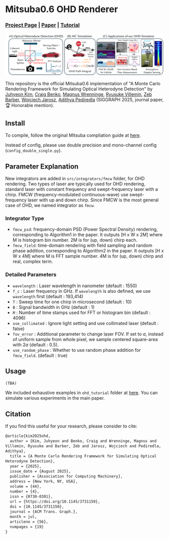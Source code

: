 # Mitsuba0.6 OHD Renderer

### [Project Page](https://juhyeonkim95.github.io/project-pages/ohd_rendering/) | [Paper](https://dl.acm.org/doi/10.1145/3731150) | [Tutorial](ohd_tutorial/README.md)

![visualization](assets/teaser.png)

This repository is the official Mitsuba0.6 implementation of "A Monte Carlo Rendering Framework for Simulating Optical Heterodyne Detection" by 
[Juhyeon Kim](https://juhyeonkim.netlify.app/), 
[Craig Benko](http://craigbenko.com/), 
[Magnus Wrenninge](https://scholar.google.se/citations?user=aa85HZgAAAAJ&hl=en), 
[Ryusuke Villemin](https://www.linkedin.com/in/ryusuke-v-04649b1/), 
[Zeb Barber](https://www.linkedin.com/in/zeb-barber-a03020127/), 
[Wojciech Jarosz](https://cs.dartmouth.edu/~wjarosz/), 
[Adithya Pediredla](https://sites.google.com/view/adithyapediredla/)
(SIGGRAPH 2025, journal paper, 🏆 Honorable mention).

## Install
To compile, follow the original Mitsuba compliation guide at [here](https://github.com/mitsuba-renderer/mitsuba).

Instead of config, please use double precision and mono-channel config (`config_double_single.py`).

## Parameter Explanation
New integrators are added in `src/integrators/fmcw` folder, for OHD rendering.
Two types of laser are typically used for OHD rendering, standard laser with constant frequency and swept-frequency laser with a chirp.
FMCW (frequency-modulated continuous-wave) use swept-frequency laser with up and down chirp.
Since FMCW is the most general case of OHD, we named integrator as `fmcw`.

### Integrator Type
* `fmcw_psd`: frequency-domain PSD (Power Spectral Density) rendering, corresponding to Algorithm1 in the paper. It outputs [H x W x 2M] where M is histogram bin number. 2M is for (up, down) chirp each.
* `fmcw_field`: time-domain rendering with field sampling and random phase addition, corresponding to Algorithm2 in the paper. It outputs [H x W x 4M] where M is FFT sample number. 4M is for (up, down) chirp and real, complex term. 

### Detailed Parameters
* `wavelength` : Laser wavelength in nanometer (default : 1550)
* `f_c` : Laser frequency in GHz. If `wavelength` is also defined, we use `wavelength` first (default : 193,414)
* `T` : Sweep time for one chirp in microsecond (default : 10)
* `B` : Signal bandwidth in GHz (default : 1)
* `M` : Number of time stamps used for FFT or histogram bin (default : 4096)
* `use_collimated` : Ignore light setting and use collimated laser (default : false)
* `fov_error` : Additional parameter to change laser FOV. If set to $a$, instead of uniform sample from whole pixel, we sample centered square-area with $2a$ (default : 0.5).
* `use_random_phase` : Whether to use random phase addition for `fmcw_field`. (default : true)

## Usage
```
(TBA)
```
We included exhaustive examples in `ohd_tutorial` folder at [here](ohd_tutorial/README.md). You can simulate various experiments in the main paper.

## Citation
If you find this useful for your research, please consider to cite:
```
@article{kim2025ohd,
  author = {Kim, Juhyeon and Benko, Craig and Wrenninge, Magnus and Villemin, Ryusuke and Barber, Zeb and Jarosz, Wojciech and Pediredla, Adithya},
  title = {A Monte Carlo Rendering Framework for Simulating Optical Heterodyne Detection},
  year = {2025},
  issue_date = {August 2025},
  publisher = {Association for Computing Machinery},
  address = {New York, NY, USA},
  volume = {44},
  number = {4},
  issn = {0730-0301},
  url = {https://doi.org/10.1145/3731150},
  doi = {10.1145/3731150},
  journal = {ACM Trans. Graph.},
  month = jul,
  articleno = {56},
  numpages = {19}
}
```
